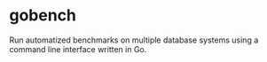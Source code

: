 # gobench
Run automatized benchmarks on multiple database systems using a command line interface written in Go.
